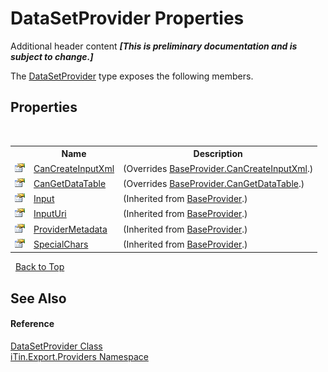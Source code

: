# DataSetProvider Properties
Additional header content _**\[This is preliminary documentation and is subject to change.\]**_

The <a href="a5867bf8-44b5-f776-5c3e-e9c1d4f1fc71">DataSetProvider</a> type exposes the following members.


## Properties
&nbsp;<table><tr><th></th><th>Name</th><th>Description</th></tr><tr><td>![Public property](media/pubproperty.gif "Public property")</td><td><a href="546f576b-566f-4949-159e-b02023e157ee">CanCreateInputXml</a></td><td> (Overrides <a href="839acdd8-b0bb-21f4-11c5-a0a38f59a028">BaseProvider.CanCreateInputXml</a>.)</td></tr><tr><td>![Public property](media/pubproperty.gif "Public property")</td><td><a href="00adde08-7c85-45a8-ec72-d0fbc9e020f2">CanGetDataTable</a></td><td> (Overrides <a href="5d650e6b-9a02-c3f5-8195-4b094016883d">BaseProvider.CanGetDataTable</a>.)</td></tr><tr><td>![Public property](media/pubproperty.gif "Public property")</td><td><a href="17e8077a-5c63-7f57-eb35-72ee444c4a39">Input</a></td><td> (Inherited from <a href="f3556fb2-c7e1-5904-974e-18f789583e49">BaseProvider</a>.)</td></tr><tr><td>![Public property](media/pubproperty.gif "Public property")</td><td><a href="7ba5d9db-f3e7-89a5-9f32-468f9ee33bdc">InputUri</a></td><td> (Inherited from <a href="f3556fb2-c7e1-5904-974e-18f789583e49">BaseProvider</a>.)</td></tr><tr><td>![Public property](media/pubproperty.gif "Public property")</td><td><a href="b9f8be6e-3e22-4d88-a9b9-e0fb9758030f">ProviderMetadata</a></td><td> (Inherited from <a href="f3556fb2-c7e1-5904-974e-18f789583e49">BaseProvider</a>.)</td></tr><tr><td>![Public property](media/pubproperty.gif "Public property")</td><td><a href="5b083e35-2327-bfdd-1d1d-56e38ee4dbcb">SpecialChars</a></td><td> (Inherited from <a href="f3556fb2-c7e1-5904-974e-18f789583e49">BaseProvider</a>.)</td></tr></table>&nbsp;
<a href="#datasetprovider-properties">Back to Top</a>

## See Also


#### Reference
<a href="a5867bf8-44b5-f776-5c3e-e9c1d4f1fc71">DataSetProvider Class</a><br /><a href="88ce2d85-b580-9172-af9f-493dcf584f68">iTin.Export.Providers Namespace</a><br />